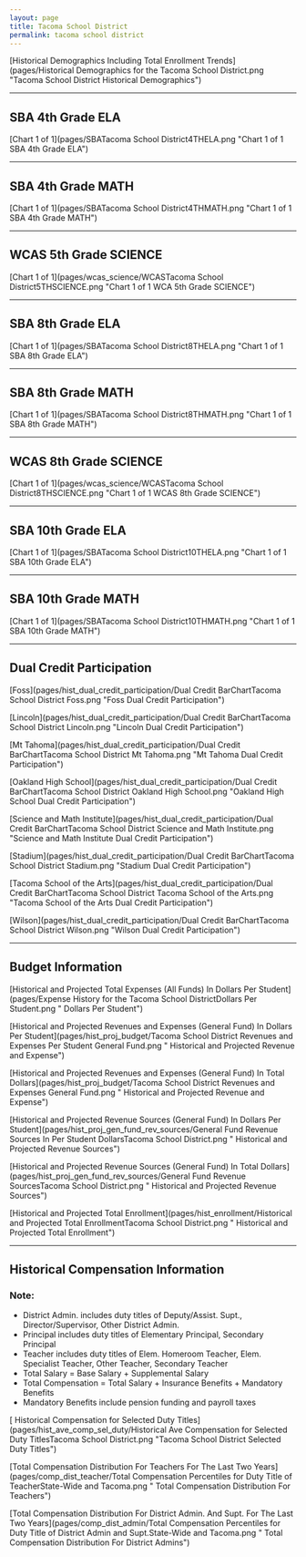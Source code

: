 ```yaml
---
layout: page
title: Tacoma School District
permalink: tacoma school district
---
```



[Historical Demographics Including Total Enrollment Trends](pages/Historical Demographics for the Tacoma School District.png "Tacoma School District Historical Demographics")

___

## SBA 4th Grade ELA

[Chart 1 of 1](pages/SBATacoma School District4THELA.png "Chart 1 of 1 SBA 4th Grade ELA")


___

## SBA 4th Grade MATH

[Chart 1 of 1](pages/SBATacoma School District4THMATH.png "Chart 1 of 1 SBA 4th Grade MATH")


___

## WCAS 5th Grade SCIENCE

[Chart 1 of 1](pages/wcas_science/WCASTacoma School District5THSCIENCE.png "Chart 1 of 1 WCA 5th Grade SCIENCE")


___

## SBA 8th Grade ELA

[Chart 1 of 1](pages/SBATacoma School District8THELA.png "Chart 1 of 1 SBA 8th Grade ELA")


___

## SBA 8th Grade MATH

[Chart 1 of 1](pages/SBATacoma School District8THMATH.png "Chart 1 of 1 SBA 8th Grade MATH")


___

## WCAS 8th Grade SCIENCE

[Chart 1 of 1](pages/wcas_science/WCASTacoma School District8THSCIENCE.png "Chart 1 of 1 WCAS 8th Grade SCIENCE")


___

## SBA 10th Grade ELA

[Chart 1 of 1](pages/SBATacoma School District10THELA.png "Chart 1 of 1 SBA 10th Grade ELA")


___

## SBA 10th Grade MATH

[Chart 1 of 1](pages/SBATacoma School District10THMATH.png "Chart 1 of 1 SBA 10th Grade MATH")


___

## Dual Credit Participation

[Foss](pages/hist_dual_credit_participation/Dual Credit BarChartTacoma School District Foss.png "Foss Dual Credit Participation")

[Lincoln](pages/hist_dual_credit_participation/Dual Credit BarChartTacoma School District Lincoln.png "Lincoln Dual Credit Participation")

[Mt Tahoma](pages/hist_dual_credit_participation/Dual Credit BarChartTacoma School District Mt Tahoma.png "Mt Tahoma Dual Credit Participation")

[Oakland High School](pages/hist_dual_credit_participation/Dual Credit BarChartTacoma School District Oakland High School.png "Oakland High School Dual Credit Participation")

[Science and Math Institute](pages/hist_dual_credit_participation/Dual Credit BarChartTacoma School District Science and Math Institute.png "Science and Math Institute Dual Credit Participation")

[Stadium](pages/hist_dual_credit_participation/Dual Credit BarChartTacoma School District Stadium.png "Stadium Dual Credit Participation")

[Tacoma School of the Arts](pages/hist_dual_credit_participation/Dual Credit BarChartTacoma School District Tacoma School of the Arts.png "Tacoma School of the Arts Dual Credit Participation")

[Wilson](pages/hist_dual_credit_participation/Dual Credit BarChartTacoma School District Wilson.png "Wilson Dual Credit Participation")


___

## Budget Information

[Historical and Projected Total Expenses (All Funds) In Dollars Per Student](pages/Expense History for the Tacoma School DistrictDollars Per Student.png " Dollars Per Student")

[Historical and Projected Revenues and Expenses (General Fund) In Dollars Per Student](pages/hist_proj_budget/Tacoma School District Revenues and Expenses Per Student General Fund.png " Historical and Projected Revenue and Expense")

[Historical and Projected Revenues and Expenses (General Fund) In Total Dollars](pages/hist_proj_budget/Tacoma School District Revenues and Expenses General Fund.png " Historical and Projected Revenue and Expense")

[Historical and Projected Revenue Sources (General Fund) In Dollars Per Student](pages/hist_proj_gen_fund_rev_sources/General Fund Revenue Sources In Per Student DollarsTacoma School District.png " Historical and Projected Revenue Sources")

[Historical and Projected Revenue Sources (General Fund) In Total Dollars](pages/hist_proj_gen_fund_rev_sources/General Fund Revenue SourcesTacoma School District.png " Historical and Projected Revenue Sources")

[Historical and Projected Total Enrollment](pages/hist_enrollment/Historical and Projected Total EnrollmentTacoma School District.png " Historical and Projected Total Enrollment")


___

## Historical Compensation Information
### Note:
- District Admin. includes duty titles of Deputy/Assist. Supt., Director/Supervisor, Other District Admin.
- Principal includes duty titles of Elementary Principal, Secondary Principal
- Teacher includes duty titles of Elem. Homeroom Teacher, Elem. Specialist Teacher, Other Teacher, Secondary Teacher
- Total Salary = Base Salary + Supplemental Salary
- Total Compensation = Total Salary + Insurance Benefits + Mandatory Benefits
- Mandatory Benefits include pension funding and payroll taxes

[ Historical Compensation for Selected Duty Titles](pages/hist_ave_comp_sel_duty/Historical Ave Compensation for Selected Duty TitlesTacoma School District.png "Tacoma School District Selected Duty Titles")

[Total Compensation Distribution For Teachers For The Last Two Years](pages/comp_dist_teacher/Total Compensation Percentiles for Duty Title of TeacherState-Wide and Tacoma.png " Total Compensation Distribution For Teachers")

[Total Compensation Distribution For District Admin. And Supt. For The Last Two Years](pages/comp_dist_admin/Total Compensation Percentiles for Duty Title of District Admin and Supt.State-Wide and Tacoma.png " Total Compensation Distribution For District Admins")

